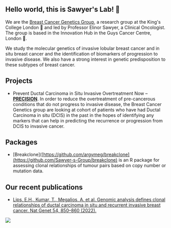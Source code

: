 ## Hello world, this is Sawyer's Lab! 👋

We are the [Breast Cancer Genetics Group](https://www.kcl.ac.uk/research/breast-cancer-genetics), a research group at the King's College London :school: and led by Professor Elinor Sawyer, a Clinical Oncologist. The group is based in the Innovation Hub in the Guys Cancer Centre, London :round_pushpin:. 

We study the molecular genetics of invasive lobular breast cancer and in situ breast cancer and the identification of biomarkers of progression to invasive disease. We also have a strong interest in genetic predisposition to these subtypes of breast cancer.

## Projects

- Prevent Ductal Carcinoma in Situ Invasive Overtreatment Now – [**PRECISION**](https://www.dcisprecision.org/). In order to reduce the overtreatment of pre-cancerous conditions that do not progress to invasive disease, the Breast Cancer Genetics group are looking at cohort of patients who have had Ductal Carcinoma in situ (DCIS) in the past in the hopes of identifying any markers that can help in predicting the recurrence or progression from DCIS to invasive cancer.

## Packages

- [Breakclone]([https://github.com/argymeg/breakclone](https://github.com/Sawyer-s-Group/breakclone) is an R package for assessing clonal relationships of tumour pairs based on copy number or mutation data.

## Our recent publications 

-  [Lips, E.H., Kumar, T., Megalios, A. et al. Genomic analysis defines clonal relationships of ductal carcinoma in situ and recurrent invasive breast cancer. Nat Genet 54, 850–860 (2022).](https://doi.org/10.1038/s41588-022-01082-3)

![](https://media.springernature.com/full/springer-static/esm/art%3A10.1038%2Fs41588-022-01082-3/MediaObjects/41588_2022_1082_Fig13_ESM.jpg?as=webp)
